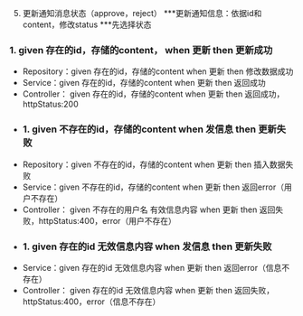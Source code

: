 5. 更新通知消息状态（approve，reject）
***更新通知信息：依据id和content，修改status
***先选择状态
### 1. given 存在的id，存储的content， when 更新 then 更新成功
* Repository：given 存在的id，存储的content when 更新 then 修改数据成功
* Service：given 存在的id，存储的content when 更新 then 返回成功
* Controller： given 存在的id，存储的content when 更新 then 返回成功，httpStatus:200
* ### 1. given 不存在的id，存储的content when 发信息 then 更新失败
* Repository：given 不存在的id，存储的content when 更新 then 插入数据失败
* Service：given 不存在的id，存储的content when 更新 then 返回error（用户不存在）
* Controller： given 不存在的用户名 有效信息内容 when 更新 then 返回失败，httpStatus:400，error（用户不存在）
* ### 1. given 存在的id 无效信息内容 when 发信息 then 更新失败
* Service：given 存在的id 无效信息内容 when 更新 then 返回error（信息不存在）
* Controller： given 存在的id 无效信息内容 when 更新 then 返回失败，httpStatus:400，error（信息不存在）
